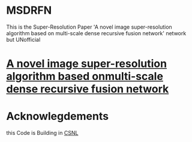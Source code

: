 # MSDRFN
This is the Super-Resolution Paper 'A novel image super-resolution algorithm based on multi-scale dense recursive fusion network'  network but UNofficial 

# [A novel image super-resolution algorithm based onmulti-scale dense recursive fusion network](https://www.sciencedirect.com/science/article/abs/pii/S0925231222001977?via%3Dihub)

# Acknowlegdements
this Code is Building in [CSNL](https://github.com/SHI-Labs/Cross-Scale-Non-Local-Attention)
